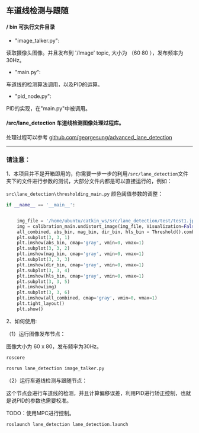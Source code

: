 ## 车道线检测与跟随


####  / bin 可执行文件目录

* "image_talker.py":

读取摄像头图像。并且发布到 '/Image' topic, 大小为 （60 80 ），发布频率为30Hz。

* "main.py":

车道线的检测算法调用，以及PID的运算。

* "pid_node.py":

PID的实现，在"main.py"中被调用。

#### /src/lane_detection 车道线检测图像处理过程库。


处理过程可以参考 [github.com/georgesung/advanced_lane_detection](https://github.com/georgesung/advanced_lane_detection)

---

### 请注意：

1、本项目并不是开箱即用的，你需要一步一步的利用`/src/lane_detection`文件夹下的文件进行参数的测试，大部分文件内都是可以直接运行的，例如：

`src\lane_detection\thresholding_main.py` 颜色阈值参数的调整：

```python
if __name__ == '__main__':


	img_file = '/home/ubuntu/catkin_ws/src/lane_detection/test/test1.jpg'
	img = calibration_main.undistort_image(img_file, Visualization=False)
	all_combined, abs_bin, mag_bin, dir_bin, hls_bin = Threshold().combined_thresh(img)
	plt.subplot(3, 3, 1)
	plt.imshow(abs_bin, cmap='gray', vmin=0, vmax=1)
	plt.subplot(3, 3, 2)
	plt.imshow(mag_bin, cmap='gray', vmin=0, vmax=1)
	plt.subplot(3, 3, 3)
	plt.imshow(dir_bin, cmap='gray', vmin=0, vmax=1)
	plt.subplot(3, 3, 4)
	plt.imshow(hls_bin, cmap='gray', vmin=0, vmax=1)
	plt.subplot(3, 3, 5)
	plt.imshow(img)
	plt.subplot(3, 3, 6)
	plt.imshow(all_combined, cmap='gray', vmin=0, vmax=1)
	plt.tight_layout()
	plt.show()

```

2、如何使用:

（1）运行图像发布节点：

图像大小为 60 x 80，发布频率为30Hz。
```bash
roscore

rosrun lane_detection image_talker.py 
```
（2）运行车道线检测与跟随节点：

这个节点会进行车道线的检测，并且计算偏移误差，利用PID进行矫正控制，也就是说PID的参数也需要校准。

TODO：使用MPC进行控制。

```bash
roslaunch lane_detection lane_detection.launch
```
